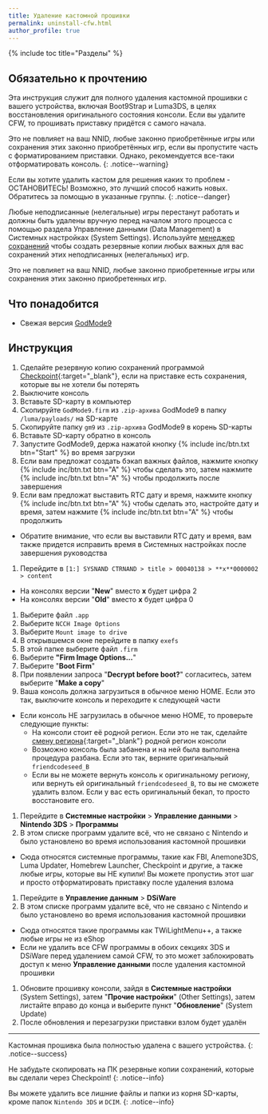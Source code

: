 ```yaml
---
title: Удаление кастомной прошивки
permalink: uninstall-cfw.html
author_profile: true
---
```

{% include toc title="Разделы" %}

## Обязательно к прочтению

Эта инструкция служит для полного удаления кастомной прошивки с вашего устройства, включая Boot9Strap и Luma3DS, в целях восстановления оригинального состояния консоли. Если вы удалите CFW, то прошивать приставку придётся с самого начала.

Это не повлияет на ваш NNID, любые законно приобретённые игры или сохранения этих законно приобретённых игр, если вы пропустите часть с форматированием приставки. Однако, рекомендуется все-таки отформатировать консоль. 
{: .notice--warning}

Если вы хотите удалить кастом для решения каких то проблем - ОСТАНОВИТЕСЬ! Возможно, это лучший способ нажить новых. Обратитесь за помощью в указанные группы. 
{: .notice--danger}

Любые неподписанные (нелегальные) игры перестанут работать и должны быть удалены вручную перед началом этого процесса с помощью раздела Управление данными (Data Management) в Системных настройках (System Settings). Используйте [менеджер сохранений](https://github.com/FlagBrew/Checkpoint/releases/latest) чтобы создать резервные копии любых важных для вас сохранений этих неподписанных (нелегальных) игр.

Это не повлияет на ваш NNID, любые законно приобретенные игры или сохранения этих законно приобретенных игр.

## Что понадобится

* Свежая версия [GodMode9](https://github.com/d0k3/GodMode9/releases/latest)

## Инструкция

1. Сделайте резервную копию сохранений программой [Checkpoint](https://github.com/FlagBrew/Checkpoint/releases/latest){:target="_blank"}, если на приставке есть сохранения, которые вы не хотели бы потерять
1. Выключите консоль
1. Вставьте SD-карту в компьютер
1. Скопируйте `GodMode9.firm` из `.zip-архива` GodMode9 в папку `/luma/payloads/` на SD-карте
1. Скопируйте папку `gm9` из `.zip-архива` GodMode9 в корень SD-карты
1. Вставьте SD-карту обратно в консоль
1. Запустите GodMode9, держа нажатой кнопку {% include inc/btn.txt btn="Start" %} во время загрузки
1. Если вам предложат создать бэкап важных файлов, нажмите кнопку {% include inc/btn.txt btn="A" %} чтобы сделать это, затем нажмите {% include inc/btn.txt btn="A" %} чтобы продолжить после завершения
1. Если вам предложат выставить RTC дату и время, нажмите кнопку {% include inc/btn.txt btn="A" %} чтобы сделать это, настройте дату и время, затем нажмите {% include inc/btn.txt btn="A" %} чтобы продолжить
  + Обратите внимание, что если вы выставили RTC дату и время, вам также придется исправить время в Системных настройках после завершения руководства
1. Перейдите в `[1:] SYSNAND CTRNAND > title > 00040138 > **x**0000002 > content`
  + На консолях версии "**New**" вместо **x** будет цифра 2
  + На консолях версии "**Old**" вместо **x** будет цифра 0
1. Выберите файл `.app`
1. Выберите `NCCH Image Options`
1. Выберите `Mount image to drive`
1. В открывшемся окне перейдите в папку `exefs`
1. В этой папке выберите файл `.firm`
1. Выберите **"Firm Image Options...**"
1. Выберите "**Boot Firm**"
1. При появлении запроса "**Decrypt before boot?**" согласитесь, затем выберите "**Make a copy**"
1. Ваша консоль должна загрузиться в обычное меню HOME. Если это так, выключите консоль и переходите к следующей части
  * Если консоль НЕ загрузилась в обычное меню HOME, то проверьте следующие пункты: 
    * На консоли стоит её родной регион. Если это не так, сделайте [смену региона](region-changing){:target="_blank"} родной регион консоли
    * Возможно консоль была забанена и на ней была выполнена процедура разбана. Если это так, верните оригинальный `friendcodeseed_B`
    * Если вы не можете вернуть консоль к оригинальному региону, или вернуть ей оригинальный `friendcodeseed_B`, то вы не сможете удалить взлом. Если у вас есть оригинальный бекап, то просто восстановите его. 
1. Перейдите в **Системные настройки** > **Управление данными** > **Nintendo 3DS** > **Программы**
1. В этом списке программ удалите всё, что не связано с Nintendo и было установлено во время использования кастомной прошивки
  + Сюда относятся системные программы, такие как FBI, Anemone3DS, Luma Updater, Homebrew Launcher, Checkpoint и другие, а также любые игры, которые вы НЕ купили! Вы можете пропустиь этот шаг и просто отформатировать приставку после удаления взлома
1. Перейдите в **Управление данным** > **DSiWare**
1. В этом списке программ удалите всё, что не связано с Nintendo и было установлено во время использования кастомной прошивки
  + Сюда относятся такие программы как TWiLightMenu++, а также любые игры не из eShop
  + Если не удалить все CFW программы в обоих секциях 3DS и DSiWare перед удалением самой CFW, то это может заблокировать доступ к меню **Управление данными** после удаления кастомной прошивки
1. Обновите прошивку консоли, зайдя в **Системные настройки** (System Settings), затем "**Прочие настройки**" (Other Settings), затем листайте вправо до конца и выберите пункт "**Обновление**" (System Update)
1. После обновления и перезагрузки приставки взлом будет удалён

___

Кастомная прошивка была полностью удалена с вашего устройства.
{: .notice--success}

Не забудьте скопировать на ПК резервные копии сохранений, которые вы сделали через Checkpoint!
{: .notice--info}

Вы можете удалить все лишние файлы и папки из корня SD-карты, кроме папок `Nintendo 3DS` и `DCIM`.
{: .notice--info}
